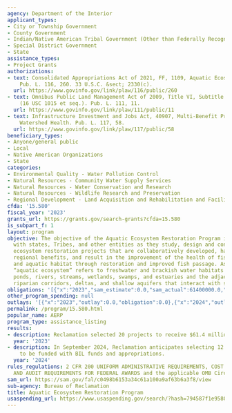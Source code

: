 ```yaml
---
agency: Department of the Interior
applicant_types:
- City or Township Government
- County Government
- Indian/Native American Tribal Government (Other than Federally Recognized)
- Special District Government
- State
assistance_types:
- Project Grants
authorizations:
- text: Consolidated Appropriations Act of 2021, FF, 1109, Aquatic Ecosystem Restoration.
    Pub. L. 116, 260. 33 U.S.C. &sect; 2330(c).
  url: https://www.govinfo.gov/link/plaw/116/public/260
- text: Omnibus Public Land Management Act of 2009, Title VI, Subtitle A, 6001-6003
    (16 USC 1015 et seq.). Pub. L. 111, 11.
  url: https://www.govinfo.gov/link/plaw/111/public/11
- text: Infrastructure Investment and Jobs Act, 40907, Multi-Benefit Projects to Improve
    Watershed Health. Pub. L. 117, 58.
  url: https://www.govinfo.gov/link/plaw/117/public/58
beneficiary_types:
- Anyone/general public
- Local
- Native American Organizations
- State
categories:
- Environmental Quality - Water Pollution Control
- Natural Resources - Community Water Supply Services
- Natural Resources - Water Conservation and Research
- Natural Resources - Wildlife Research and Preservation
- Regional Development - Land Acquisition and Rehabilitation and Facilities Construction
cfda: '15.580'
fiscal_year: '2023'
grants_url: https://grants.gov/search-grants?cfda=15.580
is_subpart_f: 1
layout: program
objective: The objective of the Aquatic Ecosystem Restoration Program is to work cooperatively
  with states, Tribes, and other entities as they study, design and construct aquatic
  ecosystem restoration projects that are collaboratively developed, have widespread
  regional benefits, and result in the improvement of the health of fisheries, wildlife,
  and aquatic habitat through restoration and improved fish passage. As used here,
  “aquatic ecosystem” refers to freshwater and brackish water habitats such as lakes,
  ponds, rivers, streams, wetlands, swamps, and estuaries and the adjacent floodplains,
  riparian corridors, deltas, and shallow aquifers that interact with surface water.
obligations: '[{"x":"2023","sam_estimate":0.0,"sam_actual":61400000.0,"usa_spending_actual":0.0},{"x":"2024","sam_estimate":0.0,"sam_actual":72000000.0,"usa_spending_actual":34436475.0},{"x":"2025","sam_estimate":0.0,"sam_actual":50500000.0,"usa_spending_actual":0.0}]'
other_program_spending: null
outlays: '[{"x":"2023","outlay":0.0,"obligation":0.0},{"x":"2024","outlay":4152219.09,"obligation":34436475.0},{"x":"2025","outlay":0.0,"obligation":0.0}]'
permalink: /program/15.580.html
popular_name: AERP
program_type: assistance_listing
results:
- description: Reclamation selected 20 projects to receive $61.4 million in BIL funding.
  year: '2023'
- description: In September 2024, Reclamation anticipates selecting 12 – 20 projects
    to be funded with BIL funds and appropriations.
  year: '2024'
rules_regulations: 2 CFR 200 UNIFORM ADMINISTRATIVE REQUIREMENTS, COST PRINCIPLES,
  AND AUDIT REQUIREMENTS FOR FEDERAL AWARDS and the applicable OMB Circulars.
sam_url: https://sam.gov/fal/c0498b6153a34c61a100a9af63b6a3f8/view
sub-agency: Bureau of Reclamation
title: Aquatic Ecosystem Restoration Program
usaspending_url: https://www.usaspending.gov/search/?hash=794587f1e9580231fdaea89fa1ec9c00
---
```

